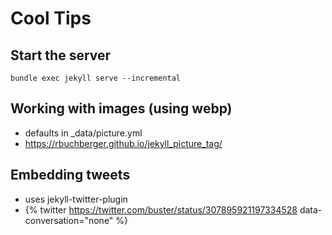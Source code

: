 # Cool Tips

## Start the server
`bundle exec jekyll serve --incremental`

## Working with images (using webp)
- defaults in _data/picture.yml
- https://rbuchberger.github.io/jekyll_picture_tag/

## Embedding tweets
- uses jekyll-twitter-plugin
- {% twitter https://twitter.com/buster/status/307895921197334528 data-conversation="none" %}